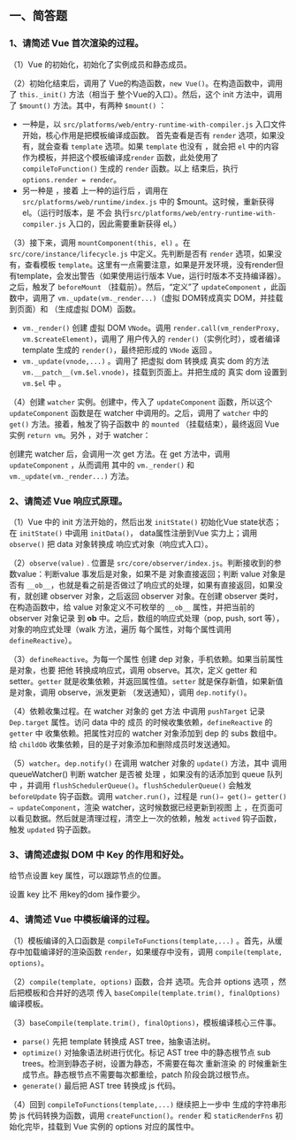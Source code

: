 ## 一、简答题

### 1、请简述 Vue 首次渲染的过程。

（1）Vue 的初始化，初始化了实例成员和静态成员。

（2）初始化结束后，调用了 Vue的构造函数，`new Vue()`。在构造函数中，调用 了 `this._init()` 方法（相当于 整个Vue的入口）。然后，这个 init 方法中，调用了 `$mount()` 方法。其中，有两种 `$mount()` ：

- 一种是，以 `src/platforms/web/entry-runtime-with-compiler.js` 入口文件开始，核心作用是把模板编译成函数。 首先查看是否有 `render` 选项，如果没有，就会查看 `template` 选项。如果 `template` 也没有 ，就会把 `el` 中的内容 作为模板，并把这个模板编译成`render` 函数，此处使用了 `compileToFunction()` 生成的 `render` 函数。以上 结束后，执行  `options.render = render`。
- 另一种是 ，接着 上一种的运行后 ，调用在 `src/platforms/web/runtime/index.js` 中的 $mount。这时候，重新获得 el。（运行时版本，是 不会 执行`src/platforms/web/entry-runtime-with-compiler.js` 入口的，因此需要重新获得 el。）

（3）接下来，调用 `mountComponent(this, el)` 。在 `src/core/instance/lifecycle.js` 中定义。先判断是否有 `render` 选项，如果没有，查看模板 `template`。这里有一点需要注意，如果是开发环境，没有render但有template，会发出警告（如果使用运行版本 Vue，运行时版本不支持编译器）。之后，触发了 `beforeMount` （挂载前）。然后，“定义”了 `updateComponent` ，此函数中，调用了 `vm._update(vm._render...)`（虚拟 DOM转成真实 DOM，并挂载到页面）和  （生成虚拟 DOM）函数。

- `vm._render()` 创建 虚拟 DOM `VNode`。调用  `render.call(vm_renderProxy,  vm.$createElement)`，调用了 用户传入的 `render()`（实例化时），或者编译 template 生成的 `render()`，最终把形成的  `VNode` 返回 。
- `vm._update(vnode,...)` 。调用了 把虚拟 dom 转换成 真实 dom 的方法 `vm.__patch__(vm.$el.vnode)`，挂载到页面上。并把生成的 真实 dom  设置到  `vm.$el`  中 。

（4）创建 `watcher` 实例。创建中，传入了 `updateComponent` 函数，所以这个 `updateComponent` 函数是在 watcher  中调用的。之后，调用了 `watcher`  中的 `get()` 方法。接着，触发了钩子函数中 的  `mounted` （挂载结束），最终返回 Vue 实例 `return vm`。另外 ，对于 watcher：

创建完 watcher 后，会调用一次 get 方法。在 get 方法中，调用 `updateComponent` ，从而调用 其中的  `vm._render()` 和 `vm._update(vm._render...)` 方法。

### 2、请简述 Vue 响应式原理。

（1）Vue 中的 init 方法开始的，然后出发 `initState()` 初始化Vue state状态；在 `initState()` 中调用 `initData()`， data属性注册到Vue 实力上；调用`observe()` 把 data 对象转换成 响应式对象（响应式入口）。

（2）`observe(value)` .  位置是 `src/core/observer/index.js`。判断接收到的参数value：判断value 事发后是对象，如果不是 对象直接返回；判断 value 对象是否有 `__ob__`，也就是看之前是否做过了响应式的处理，如果有直接返回，如果没有，就创建 observer 对象，之后返回  observer 对象。在创建 observer 类时，在构造函数中，给 value 对象定义不可枚举的  `__ob__` 属性，并把当前的 observer 对象记录 到 __ob__  中。之后，数组的响应式处理（pop, push, sort 等），对象的响应式处理（walk 方法，遍历 每个属性，对每个属性调用 `defineReactive`）。

（3）`defineReactive`。为每一个属性 创建 dep 对象，手机依赖。如果当前属性是对象，也要 把他 转换成响应式，调用 observe。其次，定义 getter 和 setter。`getter` 就是收集依赖，并返回属性值。`setter` 就是保存新值，如果新值是对象，调用 observe，派发更新 （发送通知），调用 `dep.notify()`。

（4）依赖收集过程。在 watcher 对象的 get 方法 中调用 `pushTarget` 记录 `Dep.target` 属性。访问 data 中的 成员 的时候收集依赖，`defineReactive` 的 `getter`  中 收集依赖。把属性对应的 watcher 对象添加到 dep 的 subs 数组中。给 `childOb` 收集依赖，目的是子对象添加和删除成员时发送通知。

（5）`watcher`。`dep.notify()`  在调用  watcher 对象的 `update()` 方法，其中 调用 queueWatcher() 判断 watcher  是否被 处理 ，如果没有的话添加到 queue  队列中 ，并调用 `flushSchedulerQueue()`。`flushSchedulerQueue()` 会触发 `beforeUpdate` 钩子函数。调用 `watcher.run()`，过程是 `run()⇒ get()⇒ getter() ⇒ updateComponent`，渲染 watcher，这时候数据已经更新到视图 上 ，在页面可以看见数据。然后就是清理过程，清空上一次的依赖，触发 `actived` 钩子函数，触发 `updated` 钩子函数。

### 3、请简述虚拟 DOM 中 Key 的作用和好处。

给节点设置 key 属性，可以跟踪节点的位置。

设置 key 比不 用key的dom 操作要少。

### 4、请简述 Vue 中模板编译的过程。

（1）模板编译的入口函数是 `compileToFunctions(template,...)` 。首先，从缓存中加载编译好的渲染函数 `render`，如果缓存中没有，调用 `compile(template, options)`。

（2）`compile(template, options)` 函数，合并 选项。先合并 options 选项 ，然后把模板和合并好的选项 传入  `baseCompile(template.trim(), finalOptions)` 编译模板。

（3）`baseCompile(template.trim(), finalOptions)`，模板编译核心三件事。

- `parse()` 先把 template 转换成 AST tree，抽象语法树。
- `optimize()` 对抽象语法树进行优化。标记 AST tree 中的静态根节点 sub trees。检测到静态子树，设置为静态，不需要在每次 重新渲染 的 时候重新生成节点。静态根节点不需要每次都重绘，patch 阶段会跳过根节点。
- `generate()`   最后把 AST tree 转换成 js 代码。

（4）回到 `compileToFunctions(template,...)` 继续把上一步中 生成的字符串形势 js 代码转换为函数，调用 `createFunction()`。`render` 和 `staticRenderFns` 初始化完毕，挂载到 Vue 实例的 options 对应的属性中。